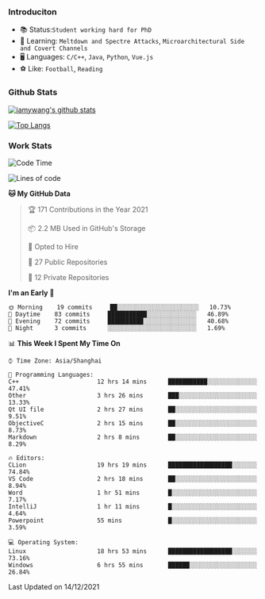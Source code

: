 ### Introduciton

- 📚 Status:`Student working hard for PhD`
- 🔎 Learning: `Meltdown and Spectre Attacks`, `Microarchitectural Side and Covert Channels`
- 🖥️ Languages: `C/C++`, `Java`, `Python`, `Vue.js`
- ⚽ Like: `Football`, `Reading`

### Github Stats

[![iamywang's github stats](https://github-readme-stats.vercel.app/api?username=iamywang&count_private=true&show_icons=true)]()

[![Top Langs](https://github-readme-stats.vercel.app/api/top-langs/?username=iamywang&layout=compact)]()

### Work Stats

<!--START_SECTION:waka-->
![Code Time](http://img.shields.io/badge/Code%20Time-29%20hrs%2046%20mins-blue)

![Lines of code](https://img.shields.io/badge/From%20Hello%20World%20I%27ve%20Written-539%20Thousand%20lines%20of%20code-blue)

**🐱 My GitHub Data** 

> 🏆 171 Contributions in the Year 2021
 > 
> 📦 2.2 MB Used in GitHub's Storage 
 > 
> 💼 Opted to Hire
 > 
> 📜 27 Public Repositories 
 > 
> 🔑 12 Private Repositories  
 > 
**I'm an Early 🐤** 

```text
🌞 Morning    19 commits     ██░░░░░░░░░░░░░░░░░░░░░░░   10.73% 
🌆 Daytime    83 commits     ███████████░░░░░░░░░░░░░░   46.89% 
🌃 Evening    72 commits     ██████████░░░░░░░░░░░░░░░   40.68% 
🌙 Night      3 commits      ░░░░░░░░░░░░░░░░░░░░░░░░░   1.69%

```


📊 **This Week I Spent My Time On** 

```text
⌚︎ Time Zone: Asia/Shanghai

💬 Programming Languages: 
C++                      12 hrs 14 mins      ███████████░░░░░░░░░░░░░░   47.41% 
Other                    3 hrs 26 mins       ███░░░░░░░░░░░░░░░░░░░░░░   13.33% 
Qt UI file               2 hrs 27 mins       ██░░░░░░░░░░░░░░░░░░░░░░░   9.51% 
ObjectiveC               2 hrs 15 mins       ██░░░░░░░░░░░░░░░░░░░░░░░   8.73% 
Markdown                 2 hrs 8 mins        ██░░░░░░░░░░░░░░░░░░░░░░░   8.29%

🔥 Editors: 
CLion                    19 hrs 19 mins      ██████████████████░░░░░░░   74.84% 
VS Code                  2 hrs 18 mins       ██░░░░░░░░░░░░░░░░░░░░░░░   8.94% 
Word                     1 hr 51 mins        █░░░░░░░░░░░░░░░░░░░░░░░░   7.17% 
IntelliJ                 1 hr 11 mins        █░░░░░░░░░░░░░░░░░░░░░░░░   4.64% 
Powerpoint               55 mins             █░░░░░░░░░░░░░░░░░░░░░░░░   3.59%

💻 Operating System: 
Linux                    18 hrs 53 mins      ██████████████████░░░░░░░   73.16% 
Windows                  6 hrs 55 mins       ██████░░░░░░░░░░░░░░░░░░░   26.84%

```


 Last Updated on 14/12/2021
<!--END_SECTION:waka-->
